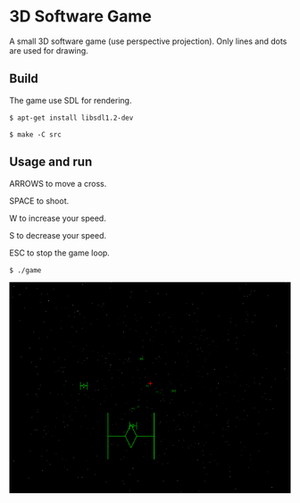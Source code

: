 # 3D Software Game

A small 3D software game (use perspective projection). Only lines and dots are used for drawing.

## Build

The game use SDL for rendering.

```
$ apt-get install libsdl1.2-dev
```


```
$ make -C src
```

## Usage and run

ARROWS to move a cross.

SPACE to shoot.

W to increase your speed.

S to decrease your speed.

ESC to stop the game loop.

```
$ ./game
```

![Image](img.png)

